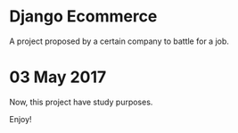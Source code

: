 # Django Ecommerce

A project proposed by a certain company to battle for a job.


# 03 May 2017

Now, this project have study purposes.

Enjoy!
